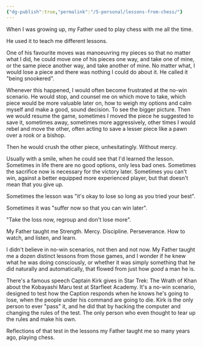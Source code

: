 ```yaml
---
{"dg-publish":true,"permalink":"/5-personal/lessons-from-chess/"}
---
```



When I was growing up, my Father used to play chess with me all the time.

He used it to teach me different lessons.

One of his favourite moves was manoeuvring my pieces so that no matter what I did, he could move one of his pieces one way, and take one of mine, or the same piece another way, and take another of mine. No matter what, I would lose a piece and there was nothing I could do about it. He called it "being snookered".

Whenever this happened, I would often become frustrated at the no-win scenario. He would stop, and counsel me on which move to take, which piece would be more valuable later on, how to weigh my options and calm myself and make a good, sound decision. To see the bigger picture. Then we would resume the game, sometimes I moved the piece he suggested to save it, sometimes away, sometimes more aggressively, other times I would rebel and move the other, often acting to save a lesser piece like a pawn over a rook or a bishop.

Then he would crush the other piece, unhesitatingly. Without mercy.

Usually with a smile, when he could see that I'd learned the lesson. Sometimes in life there are no good options, only less bad ones. Sometimes the sacrifice now is necessary for the victory later. Sometimes you can't win, against a better equipped more experienced player, but that doesn't mean that you give up.

Sometimes the lesson was "it's okay to lose so long as you tried your best".

Sometimes it was "suffer now so that you can win later".

"Take the loss now, regroup and don't lose more".

My Father taught me Strength. Mercy. Discipline. Perseverance. How to watch, and listen, and learn.

I didn't believe in no-win scenarios, not then and not now. My Father taught me a dozen distinct lessons from those games, and I wonder if he knew what he was doing consciously, or whether it was simply something that he did naturally and automatically, that flowed from just how _good_ a man he is.

There's a famous speech Captain Kirk gives in Star Trek: The Wrath of Khan about the Kobayashi Maru test at Starfleet Academy. It's a no-win scenario, designed to test how the Caption responds when he knows he's going to lose, when the people under his command are going to die. Kirk is the only person to ever "pass" it, and he did that by hacking the computer and changing the rules of the test. The only person who even thought to tear up the rules and make his own.

Reflections of that test in the lessons my Father taught me so many years ago, playing chess.

